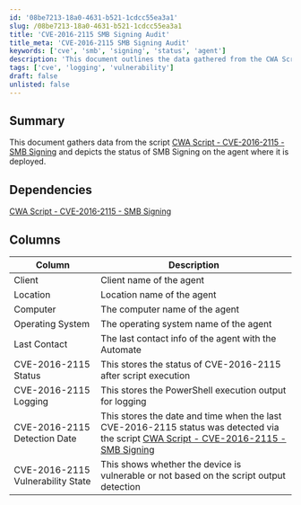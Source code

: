 ```yaml
---
id: '08be7213-18a0-4631-b521-1cdcc55ea3a1'
slug: /08be7213-18a0-4631-b521-1cdcc55ea3a1
title: 'CVE-2016-2115 SMB Signing Audit'
title_meta: 'CVE-2016-2115 SMB Signing Audit'
keywords: ['cve', 'smb', 'signing', 'status', 'agent']
description: 'This document outlines the data gathered from the CWA Script related to CVE-2016-2115, detailing the status of SMB Signing on the deployed agent, including relevant columns and their descriptions.'
tags: ['cve', 'logging', 'vulnerability']
draft: false
unlisted: false
---
```


## Summary

This document gathers data from the script [CWA Script - CVE-2016-2115 - SMB Signing](/docs/c8638470-bc69-4bc9-ac97-b0496e546d07) and depicts the status of SMB Signing on the agent where it is deployed.

## Dependencies

[CWA Script - CVE-2016-2115 - SMB Signing](/docs/c8638470-bc69-4bc9-ac97-b0496e546d07)

## Columns

| Column                     | Description                                                                 |
|---------------------------|-----------------------------------------------------------------------------|
| Client                    | Client name of the agent                                                   |
| Location                  | Location name of the agent                                                 |
| Computer                  | The computer name of the agent                                             |
| Operating System          | The operating system name of the agent                                     |
| Last Contact              | The last contact info of the agent with the Automate                       |
| CVE-2016-2115 Status      | This stores the status of CVE-2016-2115 after script execution            |
| CVE-2016-2115 Logging     | This stores the PowerShell execution output for logging                    |
| CVE-2016-2115 Detection Date | This stores the date and time when the last CVE-2016-2115 status was detected via the script [CWA Script - CVE-2016-2115 - SMB Signing](/docs/c8638470-bc69-4bc9-ac97-b0496e546d07) |
| CVE-2016-2115 Vulnerability State | This shows whether the device is vulnerable or not based on the script output detection |




